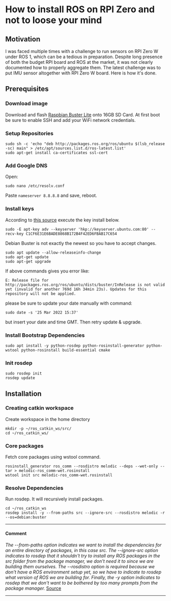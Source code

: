 # How to install ROS on RPI Zero and not to loose your mind

## Motivation
I was faced multiple times with a challenge to run sensors on RPI Zero W under ROS 1, which can be a tedious in preparation. Despite long presence of both the budget RPI board and ROS at the market, it was not clearly documented how to properly aggregate them. The latest challenge was to put IMU sensor altogether with RPI Zero W board. Here is how it's done.

## Prerequisites
### Download image
Download and flash [Raspbian Buster Lite](https://downloads.raspberrypi.org/raspbian_lite/images/raspbian_lite-2020-02-14/) onto 16GB SD Card. At first boot be sure to enable SSH and add your WiFi network credentials.

### Setup Repositories
```shell
sudo sh -c 'echo "deb http://packages.ros.org/ros/ubuntu $(lsb_release -sc) main" > /etc/apt/sources.list.d/ros-latest.list'
sudo apt-get install ca-certificates ssl-cert
```
### Add Google DNS
Open:
```shell
sudo nano /etc/resolv.conf
```
Paste `nameserver 8.8.8.8` and save, reboot.
### Install keys
According to [this source](https://answers.ros.org/question/329434/installing-ros-kinetic-on-the-raspberry-pi-no_pubkey-f42ed6fbab17c654/) execute the key install below.
```shell
sudo -E apt-key adv --keyserver 'hkp://keyserver.ubuntu.com:80' --recv-key C1CF6E31E6BADE8868B172B4F42ED6FBAB17C654
```
Debian Buster is not exactly the newest so you have to accept changes.
```shell
sudo apt update --allow-releaseinfo-change
sudo apt-get update
sudo apt-get upgrade
```
If above commands gives you error like:
```shell
E: Release file for http://packages.ros.org/ros/ubuntu/dists/buster/InRelease is not valid yet (invalid for another 769d 16h 34min 23s). Updates for this repository will not be applied.
```
please be sure to update your date manually with command:
```shell
sudo date -s '25 Mar 2022 15:37'
```
but insert your date and time GMT. Then retry update & upgrade.

### Install Bootstrap Dependencies
```shell
sudo apt install -y python-rosdep python-rosinstall-generator python-wstool python-rosinstall build-essential cmake
```
### Init rosdep
```shell
sudo rosdep init
rosdep update
```
## Installation

### Creating catkin workspace
Create workspace in the home directory
```shell
mkdir -p ~/ros_catkin_ws/src/
cd ~/ros_catkin_ws/
```
### Core packages
Fetch core packages using wstool command.
```shell
rosinstall_generator ros_comm --rosdistro melodic --deps --wet-only --tar > melodic-ros_comm-wet.rosinstall
wstool init src melodic-ros_comm-wet.rosinstall
```
### Resolve Dependencies
Run rosdep. It will recursively install packages.

```shell
cd ~/ros_catkin_ws
rosdep install -y --from-paths src --ignore-src --rosdistro melodic -r --os=debian:buster
```
___
#### Comment
_The --from-paths option indicates we want to install the dependencies for an entire directory of packages, in this case src. The --ignore-src option indicates to rosdep that it shouldn't try to install any ROS packages in the src folder from the package manager, we don't need it to since we are building them ourselves. The --rosdistro option is required because we don't have a ROS environment setup yet, so we have to indicate to rosdep what version of ROS we are building for. Finally, the -y option indicates to rosdep that we don't want to be bothered by too many prompts from the package manager._ 
[Source](http://wiki.ros.org/ROSberryPi/Installing%20ROS%20Melodic%20on%20the%20Raspberry%20Pi)
___






